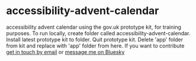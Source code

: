 # accessibility-advent-calendar
accessibility advent calendar using the gov.uk prototype kit, for training purposes. 
To run locally, create folder called accessibility-advent-calendar.
Install latest prototype kit to folder.
Quit prototype kit.
Delete 'app' folder from kit and replace with 'app' folder from here. 
If you want to contribute <a href="mailto:lorithomson@hotmail.co.uk">get in touch by email</a> or <a href="https://bsky.app/profile/lori-t.bsky.social">message me on Bluesky</a>

